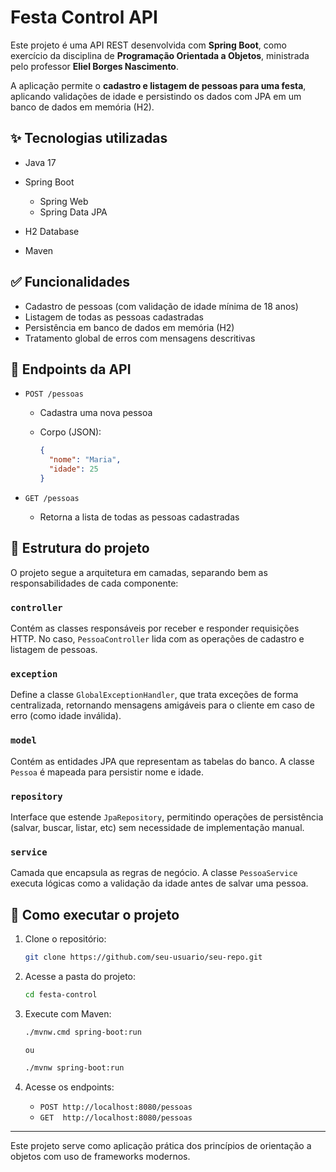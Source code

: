 # Festa Control API

Este projeto é uma API REST desenvolvida com **Spring Boot**, como exercício da disciplina de **Programação Orientada a Objetos**, ministrada pelo professor **Eliel Borges Nascimento**.

A aplicação permite o **cadastro e listagem de pessoas para uma festa**, aplicando validações de idade e persistindo os dados com JPA em um banco de dados em memória (H2).

## ✨ Tecnologias utilizadas

* Java 17
* Spring Boot

    * Spring Web
    * Spring Data JPA
* H2 Database
* Maven

## ✅ Funcionalidades

* Cadastro de pessoas (com validação de idade mínima de 18 anos)
* Listagem de todas as pessoas cadastradas
* Persistência em banco de dados em memória (H2)
* Tratamento global de erros com mensagens descritivas

## 📄 Endpoints da API

* `POST /pessoas`

    * Cadastra uma nova pessoa
    * Corpo (JSON):

      ```json
      {
        "nome": "Maria",
        "idade": 25
      }
      ```
* `GET /pessoas`

    * Retorna a lista de todas as pessoas cadastradas

## 💼 Estrutura do projeto

O projeto segue a arquitetura em camadas, separando bem as responsabilidades de cada componente:

### `controller`

Contém as classes responsáveis por receber e responder requisições HTTP.
No caso, `PessoaController` lida com as operações de cadastro e listagem de pessoas.

### `exception`

Define a classe `GlobalExceptionHandler`, que trata exceções de forma centralizada, retornando mensagens amigáveis para o cliente em caso de erro (como idade inválida).

### `model`

Contém as entidades JPA que representam as tabelas do banco. A classe `Pessoa` é mapeada para persistir nome e idade.

### `repository`

Interface que estende `JpaRepository`, permitindo operações de persistência (salvar, buscar, listar, etc) sem necessidade de implementação manual.

### `service`

Camada que encapsula as regras de negócio. A classe `PessoaService` executa lógicas como a validação da idade antes de salvar uma pessoa.

## 📂 Como executar o projeto

1. Clone o repositório:

   ```bash
   git clone https://github.com/seu-usuario/seu-repo.git
   ```

2. Acesse a pasta do projeto:

   ```bash
   cd festa-control
   ```

3. Execute com Maven:

   ```bash
   ./mvnw.cmd spring-boot:run
   
   ou
   
   ./mvnw spring-boot:run
   ```

4. Acesse os endpoints:

    * `POST http://localhost:8080/pessoas`
    * `GET  http://localhost:8080/pessoas`

---

Este projeto serve como aplicação prática dos princípios de orientação a objetos com uso de frameworks modernos.
